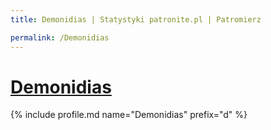```yaml
---
title: Demonidias | Statystyki patronite.pl | Patromierz

permalink: /Demonidias
---
```


# [Demonidias](https://patronite.pl/Demonidias)

{% include profile.md name="Demonidias" prefix="d" %}
